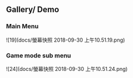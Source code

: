 ## Gallery/ Demo

### Main Menu

![19](docs/螢幕快照 2018-09-30 上午10.51.19.png)

### Game mode sub menu

![24](docs/螢幕快照 2018-09-30 上午10.51.24.png)
